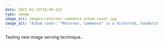 ```yaml
---
date: 2022-02-15T19:44:12Z
type: image
image_src: images/returner-commence-album-cover.jpg
image_alt: "Album cover: “Returner, Commence” in a distorted, handwritten font"
---
```

Testing new image serving technique..
